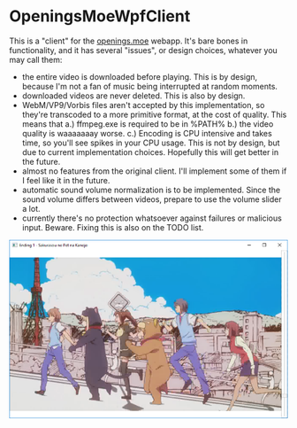OpeningsMoeWpfClient
====================

This is a "client" for the [openings.moe](http://openings.moe) webapp. It's bare bones in functionality, and it has several "issues", or design choices, whatever you may call them:

- the entire video is downloaded before playing. This is by design, because I'm not a fan of music being interrupted at random moments. 
- downloaded videos are never deleted. This is also by design.
- WebM/VP9/Vorbis files aren't accepted by this implementation, so they're transcoded to a more primitive format, at the cost of quality. This means that a.) ffmpeg.exe is required to be in %PATH% b.) the video quality is waaaaaaay worse. c.) Encoding is CPU intensive and takes time, so you'll see spikes in your CPU usage. This is not by design, but due to current implementation choices. Hopefully this will get better in the future.
- almost no features from the original client. I'll implement some of them if I feel like it in the future.
- automatic sound volume normalization is to be implemented. Since the sound volume differs between videos, prepare to use the volume slider a lot.
- currently there's no protection whatsoever against failures or malicious input. Beware. Fixing this is also on the TODO list.

![Screen 1](docs/screen1.png)